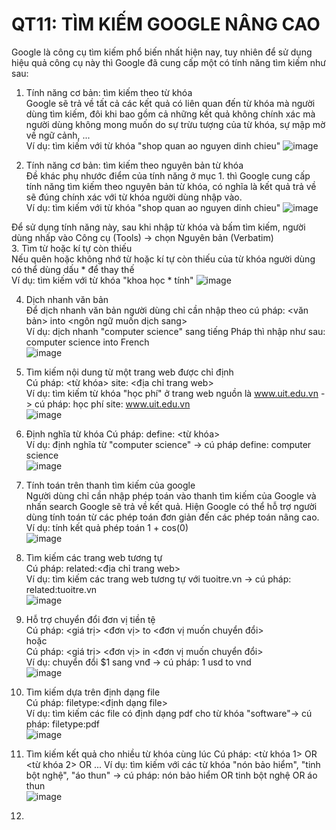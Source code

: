 QT11: TÌM KIẾM GOOGLE NÂNG CAO
=======
Google là công cụ tìm kiếm phổ biến nhất hiện nay, tuy nhiên để sử dụng hiệu quả công cụ này thì Google đã cung cấp một có tính năng tìm kiếm như sau:
1. Tính năng cơ bản: tìm kiếm theo từ khóa  
Google sẽ trả về tất cả các kết quả có liên quan đến từ khóa mà người dùng tìm kiếm, đôi khi bao gồm cả những kết quả không chính xác mà người dùng không mong muốn do sự trừu tượng của từ khóa, sự mập mờ về ngữ cảnh, ...  
Ví dụ: tìm kiếm với từ khóa "shop quan ao nguyen dinh chieu"
![image](https://user-images.githubusercontent.com/32384308/111489542-cd914700-876c-11eb-9475-5c3b82bcb18e.png)

2. Tính năng cơ bản: tìm kiếm theo nguyên bản từ khóa  
Đề khác phụ nhước điểm của tính năng ở mục 1. thì Google cung cấp tính năng tìm kiếm theo nguyên bản từ khóa, có nghĩa là kết quả trả về sẽ đúng chính xác với từ khóa người dùng nhập vào.  
Ví dụ: tìm kiếm với từ khóa "shop quan ao nguyen dinh chieu"
![image](https://user-images.githubusercontent.com/32384308/111489842-177a2d00-876d-11eb-8a0c-135ee4f0e8eb.png)

Để sử dụng tính năng này, sau khi nhập từ khóa và bấm tìm kiếm, người dùng nhấp vào Công cụ (Tools) -> chọn Nguyên bản (Verbatim)  
3. Tìm từ hoặc kí tự còn thiếu  
Nếu quên hoặc không nhớ từ hoặc kí tự còn thiếu của từ khóa người dùng có thể dùng dấu * để thay thế  
Ví dụ: tìm kiếm với từ khóa "khoa học * tính"
![image](https://user-images.githubusercontent.com/32384308/111492429-3da0cc80-876f-11eb-85d2-4e4bdf1525f1.png)

4. Dịch nhanh văn bản  
Để dịch nhanh văn bản người dùng chỉ cần nhập theo cú pháp: <văn bản> into <ngôn ngữ muốn dịch sang>  
Ví dụ: dịch nhanh "computer science" sang tiếng Pháp thì nhập như sau: computer science into French  
![image](https://user-images.githubusercontent.com/32384308/111493064-cd467b00-876f-11eb-8ef9-f45fe125ef1f.png)

5. Tìm kiếm nội dung từ một trang web được chỉ định  
Cú pháp: <từ khóa> site: <địa chỉ trang web>  
Ví dụ: tìm kiếm từ khóa "học phí" ở trang web nguồn là www.uit.edu.vn -> cú pháp: học phí site: www.uit.edu.vn  
![image](https://user-images.githubusercontent.com/32384308/111493797-7a20f800-8770-11eb-999c-efeacabfcdbb.png)

6. Định nghĩa từ khóa
Cú pháp: define: <từ khóa>  
Ví dụ: định nghĩa từ "computer science" -> cú pháp define: computer science  
![image](https://user-images.githubusercontent.com/32384308/111494150-d126cd00-8770-11eb-9ca7-4489c7e5ef85.png)

7. Tính toán trên thanh tìm kiếm của google  
Người dùng chỉ cần nhập phép toán vào thanh tìm kiếm của Google và nhấn search Google sẽ trả về kết quả. Hiện Google có thể hỗ trợ người dùng tính toán từ các phép toán đơn giản đến các phép toán nâng cao.  
Ví dụ: tính kết quả phép toán 1 + cos(0)  
![image](https://user-images.githubusercontent.com/32384308/111495028-8d809300-8771-11eb-85a3-6cb8498543e0.png)

8. Tìm kiếm các trang web tương tự  
Cú pháp: related:<địa chỉ trang web>  
Ví dụ: tìm kiếm các trang web tương tự với tuoitre.vn -> cú pháp: related:tuoitre.vn  
![image](https://user-images.githubusercontent.com/32384308/111495946-6c6c7200-8772-11eb-9412-b6e0281d5845.png)

9. Hỗ trợ chuyển đổi đơn vị tiền tệ  
Cú pháp: <giá trị> <đơn vị> to <đơn vị muốn chuyển đổi>  
hoặc  
Cú pháp: <giá trị> <đơn vị> in <đơn vị muốn chuyển đổi>  
Ví dụ: chuyển đổi $1 sang vnđ -> cú pháp: 1 usd to vnd  
![image](https://user-images.githubusercontent.com/32384308/111496588-046a5b80-8773-11eb-8368-c966e62a3e5e.png)

10. Tìm kiếm dựa trên định dạng file  
Cú pháp: filetype:<định dạng file>  
Ví dụ: tìm kiếm các file có định dạng pdf cho từ khóa "software"-> cú pháp: filetype:pdf  
![image](https://user-images.githubusercontent.com/32384308/111497496-bace4080-8773-11eb-9cdb-7033fe8630eb.png)

11. Tìm kiếm kết quả cho nhiều từ khóa cùng lúc
Cú pháp: <từ khóa 1> OR <từ khóa 2> OR ...
Ví dụ: tìm kiếm với các từ khóa "nón bảo hiểm", "tinh bột nghệ", "áo thun" -> cú pháp: nón bảo hiểm OR tinh bột nghệ OR áo thun  
![image](https://user-images.githubusercontent.com/32384308/111498907-fc132000-8774-11eb-9c08-74d40b0968a2.png)


12. 
